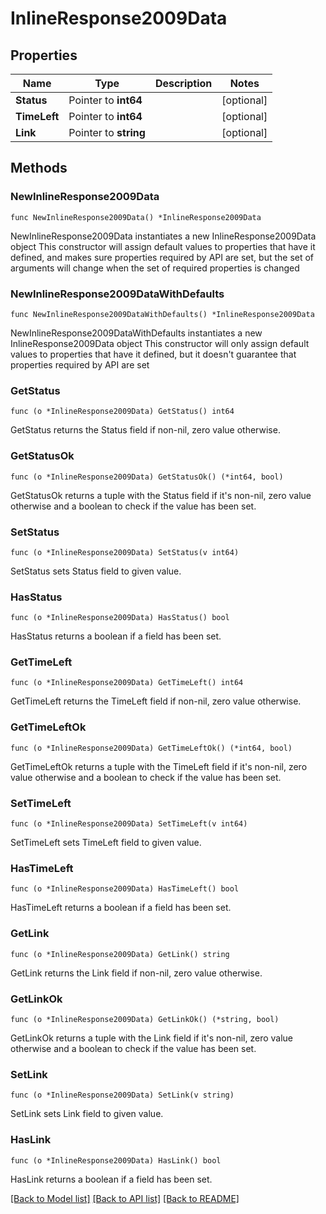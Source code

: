 # InlineResponse2009Data

## Properties

Name | Type | Description | Notes
------------ | ------------- | ------------- | -------------
**Status** | Pointer to **int64** |  | [optional] 
**TimeLeft** | Pointer to **int64** |  | [optional] 
**Link** | Pointer to **string** |  | [optional] 

## Methods

### NewInlineResponse2009Data

`func NewInlineResponse2009Data() *InlineResponse2009Data`

NewInlineResponse2009Data instantiates a new InlineResponse2009Data object
This constructor will assign default values to properties that have it defined,
and makes sure properties required by API are set, but the set of arguments
will change when the set of required properties is changed

### NewInlineResponse2009DataWithDefaults

`func NewInlineResponse2009DataWithDefaults() *InlineResponse2009Data`

NewInlineResponse2009DataWithDefaults instantiates a new InlineResponse2009Data object
This constructor will only assign default values to properties that have it defined,
but it doesn't guarantee that properties required by API are set

### GetStatus

`func (o *InlineResponse2009Data) GetStatus() int64`

GetStatus returns the Status field if non-nil, zero value otherwise.

### GetStatusOk

`func (o *InlineResponse2009Data) GetStatusOk() (*int64, bool)`

GetStatusOk returns a tuple with the Status field if it's non-nil, zero value otherwise
and a boolean to check if the value has been set.

### SetStatus

`func (o *InlineResponse2009Data) SetStatus(v int64)`

SetStatus sets Status field to given value.

### HasStatus

`func (o *InlineResponse2009Data) HasStatus() bool`

HasStatus returns a boolean if a field has been set.

### GetTimeLeft

`func (o *InlineResponse2009Data) GetTimeLeft() int64`

GetTimeLeft returns the TimeLeft field if non-nil, zero value otherwise.

### GetTimeLeftOk

`func (o *InlineResponse2009Data) GetTimeLeftOk() (*int64, bool)`

GetTimeLeftOk returns a tuple with the TimeLeft field if it's non-nil, zero value otherwise
and a boolean to check if the value has been set.

### SetTimeLeft

`func (o *InlineResponse2009Data) SetTimeLeft(v int64)`

SetTimeLeft sets TimeLeft field to given value.

### HasTimeLeft

`func (o *InlineResponse2009Data) HasTimeLeft() bool`

HasTimeLeft returns a boolean if a field has been set.

### GetLink

`func (o *InlineResponse2009Data) GetLink() string`

GetLink returns the Link field if non-nil, zero value otherwise.

### GetLinkOk

`func (o *InlineResponse2009Data) GetLinkOk() (*string, bool)`

GetLinkOk returns a tuple with the Link field if it's non-nil, zero value otherwise
and a boolean to check if the value has been set.

### SetLink

`func (o *InlineResponse2009Data) SetLink(v string)`

SetLink sets Link field to given value.

### HasLink

`func (o *InlineResponse2009Data) HasLink() bool`

HasLink returns a boolean if a field has been set.


[[Back to Model list]](../README.md#documentation-for-models) [[Back to API list]](../README.md#documentation-for-api-endpoints) [[Back to README]](../README.md)


